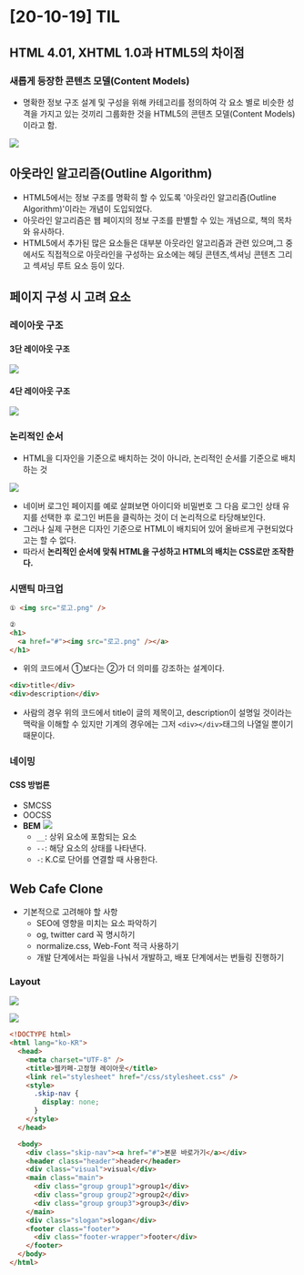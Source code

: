 # [20-10-19] TIL

## HTML 4.01, XHTML 1.0과 HTML5의 차이점

### 새롭게 등장한 콘텐츠 모델(Content Models)

- 명확한 정보 구조 설계 및 구성을 위해 카테고리를 정의하여 각 요소 별로 비슷한 성격을 가지고 있는 것끼리 그룹화한 것을 HTML5의 콘텐츠 모델(Content Models)이라고 함.

![](../../images/201019-TIL-Content-Models.png)

## 아웃라인 알고리즘(Outline Algorithm)

- HTML5에서는 정보 구조를 명확히 할 수 있도록 '아웃라인 알고리즘(Outline Algorithm)'이라는 개념이 도입되었다.
- 아웃라인 알고리즘은 웹 페이지의 정보 구조를 판별할 수 있는 개념으로, 책의 목차와 유사하다.
- HTML5에서 추가된 많은 요소들은 대부분 아웃라인 알고리즘과 관련 있으며,그 중에서도 직접적으로 아웃라인을 구성하는 요소에는 헤딩 콘텐츠,섹셔닝 콘텐츠 그리고 섹셔닝 루트 요소 등이 있다.

## 페이지 구성 시 고려 요소

### 레이아웃 구조

#### 3단 레이아웃 구조

![](../../images/201019-TIL-3-Layer-Layout.png)

#### 4단 레이아웃 구조

![](../../images/201019-TIL-4-Layer-Layout.png)

### 논리적인 순서

- HTML을 디자인을 기준으로 배치하는 것이 아니라, 논리적인 순서를 기준으로 배치하는 것

![](../../images/201019-TIL-Naver-Login.png)

- 네이버 로그인 페이지를 예로 살펴보면 아이디와 비밀번호 그 다음 로그인 상태 유지를 선택한 후 로그인 버튼을 클릭하는 것이 더 논리적으로 타당해보인다.
- 그러나 실제 구현은 디자인 기준으로 HTML이 배치되어 있어 올바르게 구현되었다고는 할 수 없다.
- 따라서 **논리적인 순서에 맞춰 HTML을 구성하고 HTML의 배치는 CSS로만 조작한다.**

### 시맨틱 마크업

```html
① <img src="로고.png" />

②
<h1>
  <a href="#"><img src="로고.png" /></a>
</h1>
```

- 위의 코드에서 ①보다는 ②가 더 의미를 강조하는 설계이다.

```html
<div>title</div>
<div>description</div>
```

- 사람의 경우 위의 코드에서 title이 글의 제목이고, description이 설명일 것이라는 맥락을 이해할 수 있지만 기계의 경우에는 그저 `<div></div>`태그의 나열일 뿐이기 때문이다.

### 네이밍

#### CSS 방법론

- SMCSS
- OOCSS
- **BEM**
  ![](../../images/201019-TIL-BEM.png)
  - `__`: 상위 요소에 포함되는 요소
  - `--`: 해당 요소의 상태를 나타낸다.
  - `-`: K.C로 단어를 연결할 때 사용한다.

## Web Cafe Clone

- 기본적으로 고려해야 할 사항
  - SEO에 영향을 미치는 요소 파악하기
  - og, twitter card 꼭 명시하기
  - normalize.css, Web-Font 적극 사용하기
  - 개발 단계에서는 파일을 나눠서 개발하고, 배포 단계에서는 번들링 진행하기

### Layout

![](../../images/201019-TIL-Web-Cafe.png)

![](../../images/201019-TIL-Web-Cafe-Layout-Detailed.png)

```html
<!DOCTYPE html>
<html lang="ko-KR">
  <head>
    <meta charset="UTF-8" />
    <title>웹카페-고정형 레이아웃</title>
    <link rel="stylesheet" href="/css/stylesheet.css" />
    <style>
      .skip-nav {
        display: none;
      }
    </style>
  </head>

  <body>
    <div class="skip-nav"><a href="#">본문 바로가기</a></div>
    <header class="header">header</header>
    <div class="visual">visual</div>
    <main class="main">
      <div class="group group1">group1</div>
      <div class="group group2">group2</div>
      <div class="group group3">group3</div>
    </main>
    <div class="slogan">slogan</div>
    <footer class="footer">
      <div class="footer-wrapper">footer</div>
    </footer>
  </body>
</html>
```
